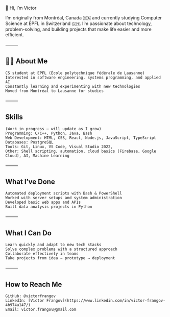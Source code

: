 👋 Hi, I’m Victor

I’m originally from Montréal, Canada 🇨🇦 and currently studying Computer Science at EPFL in Switzerland 🇨🇭.
I’m passionate about technology, problem-solving, and building projects that make life easier and more efficient.

⸻

## 🧑‍💻 About Me
	CS student at EPFL (École polytechnique fédérale de Lausanne)
	Interested in software engineering, systems programming, and applied AI
	Constantly learning and experimenting with new technologies
	Moved from Montréal to Lausanne for studies

⸻

## Skills

    (Work in progress – will update as I grow)
	Programming: C/C++, Python, Java, Bash
	Web Development: HTML, CSS, React, Node.js, JavaScript, TypeScript
	Databases: PostgreSQL
	Tools: Git, Linux, VS Code, Visual Studio 2022,
	Other: Shell scripting, automation, cloud basics (Firebase, Google Cloud), AI, Machine Learning

⸻

## What I’ve Done
	Automated deployment scripts with Bash & PowerShell
	Worked with server setups and system administration
	Developed basic web apps and APIs
	Built data analysis projects in Python

⸻

## What I Can Do
	Learn quickly and adapt to new tech stacks
	Solve complex problems with a structured approach
	Collaborate effectively in teams
	Take projects from idea → prototype → deployment

⸻

## How to Reach Me
	GitHub: @victorfrangov
	LinkedIn: [Victor Frangov](https://www.linkedin.com/in/victor-frangov-4b974a147/)
	Email: victor.frangov@gmail.com

